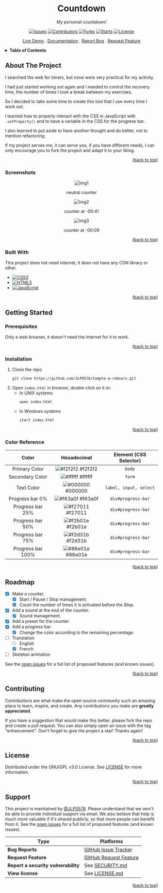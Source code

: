 
<a name="readme-top"></a>

<!-- PROJECT MAIN -->
<div align="center">

# Countdown

_My personal countdown!_

[![Issues][issues-shield]][issues-url]
[![Contributors][contributors-shield]][contributors-url]
[![Forks][forks-shield]][forks-url]
[![Starts][stars-shield]][stars-url]
[![License][license-shield]][license-url]

[Live Demo](https://jlp0578.github.io/countdown/)
.
[Documentation](https://github.com/JLP0578/Compte-a-rebours/wiki)
. 
[Report Bug](https://github.com/JLP0578/Compte-a-rebours/issues/)
. 
[Request Feature](https://github.com/JLP0578/Compte-a-rebours/issues/)

</div>

<!-- SOMMAIRE -->
<details>
    <summary>
        <strong>
            Table of Contents
        </strong>
    </summary>
    <ul>
        <li>
            <a href="#about-the-project">About The Project</a>
            <ul>
                <li><a href="#screenshots">Screenshots</a></li>
                <li><a href="#built-with">Built With</a></li>
                <li><a href="#color-reference">Color Reference</a></li>
            </ul>
        </li>
        <li>
            <a href="#getting-started">Getting Started</a>
            <ul>
                <li><a href="#prerequisites">Prerequisites</a></li>
                <li><a href="#installation">Installation</a></li>
            </ul>
        </li>
        <li><a href="#roadmap">Roadmap</a></li>
        <li><a href="#contributing">Contributing</a></li>
        <li><a href="#license">License</a></li>
        <li><a href="#license">License</a></li>
        <li><a href="#support">Support</a></li>
    </ul>
</details>

<!-- A PROPOS DU PROJET -->
## About The Project

I searched the web for timers, but none were very practical for my activity.

I had just started working out again and I needed to control the recovery time, the number of times I took a break between my exercises.

So I decided to take some time to create this tool that I use every time I work out.

I learned how to properly interact with the CSS in JavaScript with `.setProperty()` and to have a variable in the CSS for the progress bar.

I also learned to put aside to have another thought and do better, not to mention refactoring.

If my project serves me, it can serve you, if you have different needs, I can only encourage you to fork the project and adapt it to your liking.

<p align="right">(<a href="#readme-top">back to top</a>)</p>

<!-- IMAGES -->
### Screenshots

<div align="center">

![Img1][img1-shield]
    
neutral counter 

![Img2][img2-shield]
    
counter at -00:41

![Img3][img3-shield]
    
counter at -00:09

</div>

<p align="right">(<a href="#readme-top">back to top</a>)</p>

<!-- BUILD -->
### Built With

This project does not need internet, it does not have any CDN library or other.

- [![CSS3][CSS3.com]][CSS3-url]
- [![HTML5][HTML5.com]][HTML5-url]
- [![JavaScript][JavaScript.com]][JavaScript-url]

<p align="right">(<a href="#readme-top">back to top</a>)</p>

<!-- Getting Started -->
## Getting Started
<!-- Prerequis -->
### Prerequisites

Only a web browser, it doesn't need the internet for it to work.

<p align="right">(<a href="#readme-top">back to top</a>)</p>

<!-- INSTALLATION -->
### Installation

1. Clone the repo
    ```sh
    git clone https://github.com/JLP0578/Compte-a-rebours.git
    ```
2. Open `index.html` in browser, double click on it or:
    - In UNIX systems
        ```sh
        open index.html
        ```
    - In Windows systems
        ```sh
        start index.html
        ```

<p align="right">(<a href="#readme-top">back to top</a>)</p>

<!-- Color Reference -->
### Color Reference

| Color | Hexadecimal | Element (CSS Selector) |
| :--: | :--: | :--: |
| Primary Color | ![#f2f2f2](https://via.placeholder.com/10/f2f2f2?text=+) #f2f2f2 | `body` |
| Secondary Color | ![#ffffff](https://via.placeholder.com/10/ffffff?text=+) #ffffff | `form` |
| Text Color | ![#000000](https://via.placeholder.com/10/000000?text=+) #000000 | `label, input, select` |
| Progress bar 0% | ![#f63a0f](https://via.placeholder.com/10/f63a0f?text=+) #f63a0f | `div#progress-bar` |
| Progress bar 25% | ![#f27011](https://via.placeholder.com/10/f27011?text=+) #f27011 | `div#progress-bar` |
| Progress bar 50% | ![#f2b01e](https://via.placeholder.com/10/f2b01e?text=+) #f2b01e | `div#progress-bar` |
| Progress bar 75% | ![#f2d31b](https://via.placeholder.com/10/f2d31b?text=+) #f2d31b | `div#progress-bar` |
| Progress bar 100% | ![#86e01e](https://via.placeholder.com/10/86e01e?text=+) #86e01e | `div#progress-bar` |

<p align="right">(<a href="#readme-top">back to top</a>)</p>

<!-- ROADMAP -->
## Roadmap

- [x] Make a counter.
    - [x] Start / Pause / Stop management.
    - [x] Count the number of times it is activated before the Stop.
- [x] Add a sound at the end of the counter.
    - [x] Sound management.
- [x] Add a preset for the counter.
- [x] Add a progress bar.
    - [x] Change the color according to the remaining percentage.
- [ ] Translation
    - [ ] English
    - [x] French
- [ ] Skeleton animation

See the [open issues](https://github.com/JLP0578/Compte-a-rebours/issues) for a full list of proposed features (and known issues).


<p align="right">(<a href="#readme-top">back to top</a>)</p>

<!-- CONTRIBUTION -->
## Contributing

Contributions are what make the open source community such an amazing place to learn, inspire, and create. Any contributions you make are **greatly appreciated**.

If you have a suggestion that would make this better, please fork the repo and create a pull request. You can also simply open an issue with the tag "enhancement".
Don't forget to give the project a star! Thanks again!

<p align="right">(<a href="#readme-top">back to top</a>)</p>

<!-- LICENSE -->
## License

Distributed under the GNU/GPL v3.0 License. See [LICENSE](https://github.com/JLP0578/Compte-a-rebours/blob/main/LICENSE) for more information. 

<p align="right">(<a href="#readme-top">back to top</a>)</p>

## Support

This project is maintained by [@JLP0578](https://github.com/JLP0578). 
Please understand that we won't be able to provide individual support via email. 
We also believe that help is much more valuable if it's shared publicly, so that more people can benefit from it.
See the [open issues](https://github.com/JLP0578/Compte-a-rebours/issues) for a full list of proposed features (and known issues).

| Type | Platforms |
| -- | -- |
| **Bug Reports** | [GitHub Issue Tracker](https://github.com/JLP0578/Compte-a-rebours/issues) |
| **Request Feature** | [GitHub Request Feature](https://github.com/JLP0578/Compte-a-rebours/issues) |
| **Report a security vulnerability** | See [SECURITY.md](SECURITY.md) |
| **View license** | See [LICENSE.md](LICENSE.md) |

<p align="right">(<a href="#readme-top">back to top</a>)</p>

<!-- MARKDOWN LINKS & IMAGES -->
<!-- https://www.markdownguide.org/basic-syntax/#reference-style-links -->

<!-- IMAGES -->
[logo-shield]: https://placehold.co/600x400?text=Your+Screenshot+here]

[img1-shield]: https://github.com/JLP0578/Compte-a-rebours/blob/master/README/png/Compte%20%C3%A0%20rebours%20en%20ligne%20neutre.png?raw=true

[img2-shield]: https://github.com/JLP0578/Compte-a-rebours/blob/master/README/png/Compte%20%C3%A0%20rebours%20en%20ligne%20en%20marche%2041s.png?raw=true

[img3-shield]: https://github.com/JLP0578/Compte-a-rebours/blob/master/README/png/Compte%20%C3%A0%20rebours%20en%20ligne%20en%20marche%209s.png?raw=true

<!-- BADGES -->
[contributors-shield]: https://img.shields.io/github/contributors/JLP0578/Compte-a-rebours.svg?style=flat
[contributors-url]: https://github.com/JLP0578/Compte-a-rebours/graphs/contributors

[forks-shield]: https://img.shields.io/github/forks/JLP0578/Compte-a-rebours.svg?style=flat
[forks-url]: https://github.com/JLP0578/Compte-a-rebours/network/members

[stars-shield]: https://img.shields.io/github/stars/JLP0578/Compte-a-rebours.svg?style=flat
[stars-url]: https://github.com/JLP0578/Compte-a-rebours/stargazers

[issues-shield]: https://img.shields.io/github/issues/JLP0578/Compte-a-rebours.svg?style=flat
[issues-url]: https://github.com/JLP0578/Compte-a-rebours/issues

[license-shield]: https://img.shields.io/github/license/JLP0578/Compte-a-rebours.svg?style=flat
[license-url]: https://github.com/JLP0578/Compte-a-rebours/blob/main/LICENSE

<!-- LANGUAGES -->
[CSS3.com]: https://img.shields.io/badge/-CSS3-1572B6?style=flat-square&logo=css3&logoColor=white
[CSS3-url]: https://developer.mozilla.org/fr/docs/Web/CSS

[HTML5.com]: https://img.shields.io/badge/-HTML5-E34F26?style=flat-square&logo=html5&logoColor=white
[HTML5-url]: https://developer.mozilla.org/fr/docs/Web/HTML

[JavaScript.com]: https://img.shields.io/badge/-JavaScript-323330?style=flat-square&logo=javascript&logoColor=F7DF1E
[JavaScript-url]: https://developer.mozilla.org/fr/docs/Learn/JavaScript
